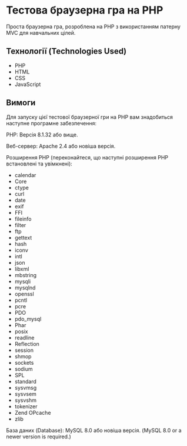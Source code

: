 # Тестова браузерна гра на PHP

Проста браузерна гра, розроблена на PHP з використанням патерну MVC для навчальних цілей.

## Технології (Technologies Used)

* PHP
* HTML
* CSS
* JavaScript

## Вимоги

Для запуску цієї тестової браузерної гри на PHP вам знадобиться наступне програмне забезпечення:

PHP: Версія 8.1.32 або вище.

Веб-сервер: Apache 2.4 або новіша версія.

Розширення PHP (переконайтеся, що наступні розширення PHP встановлені та увімкнені):

- calendar
- Core
- ctype
- curl
- date
- exif
- FFI
- fileinfo
- filter
- ftp
- gettext
- hash
- iconv
- intl
- json
- libxml
- mbstring
- mysqli
- mysqlnd
- openssl
- pcntl
- pcre
- PDO
- pdo_mysql
- Phar
- posix
- readline
- Reflection
- session
- shmop
- sockets
- sodium
- SPL
- standard
- sysvmsg
- sysvsem
- sysvshm
- tokenizer
- Zend OPcache
- zlib

База даних (Database): MySQL 8.0 або новіша версія. (MySQL 8.0 or a newer version is required.)
